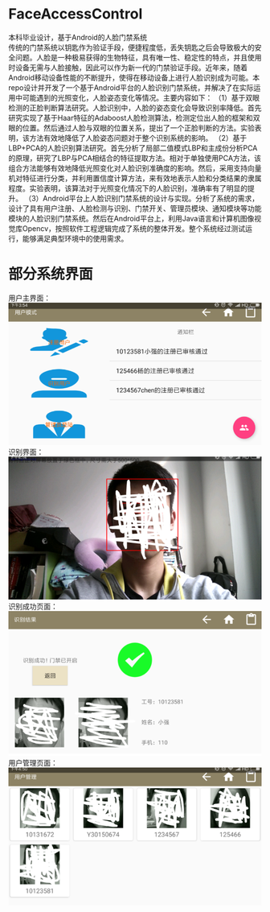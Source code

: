 # FaceAccessControl
本科毕业设计，基于Android的人脸门禁系统  
传统的门禁系统以钥匙作为验证手段，便捷程度低，丢失钥匙之后会导致极大的安全问题。人脸是一种极易获得的生物特征，具有唯一性、稳定性的特点，并且使用时设备无需与人脸接触，因此可以作为新一代的门禁验证手段。近年来，随着Android移动设备性能的不断提升，使得在移动设备上进行人脸识别成为可能。本repo设计并开发了一个基于Android平台的人脸识别门禁系统，并解决了在实际运用中可能遇到的光照变化，人脸姿态变化等情况。主要内容如下：
（1）基于双眼检测的正脸判断算法研究。人脸识别中，人脸的姿态变化会导致识别率降低。首先研究实现了基于Haar特征的Adaboost人脸检测算法，检测定位出人脸的框架和双眼的位置。然后通过人脸与双眼的位置关系，提出了一个正脸判断的方法。实验表明，该方法有效地降低了人脸姿态问题对于整个识别系统的影响。
（2）基于LBP+PCA的人脸识别算法研究。首先分析了局部二值模式LBP和主成份分析PCA的原理，研究了LBP与PCA相结合的特征提取方法。相对于单独使用PCA方法，该组合方法能够有效地降低光照变化对人脸识别准确度的影响。然后，采用支持向量机对特征进行分类，并利用置信度计算方法，来有效地表示人脸和分类结果的隶属程度。实验表明，该算法对于光照变化情况下的人脸识别，准确率有了明显的提升。
（3）Android平台上人脸识别门禁系统的设计与实现。分析了系统的需求，设计了具有用户注册、人脸检测与识别、门禁开关、管理员模块、通知模块等功能模块的人脸识别门禁系统。然后在Android平台上，利用Java语言和计算机图像视觉库Opencv，按照软件工程逻辑完成了系统的整体开发。整个系统经过测试运行，能够满足典型环境中的使用需求。  

# 部分系统界面
用户主界面：  
![](./show_img/user_gui.png)
识别界面：  
![](./show_img/face.png)
识别成功页面：  
![](./show_img/face_yes.png)
用户管理页面：  
![](./show_img/manage.png)  
